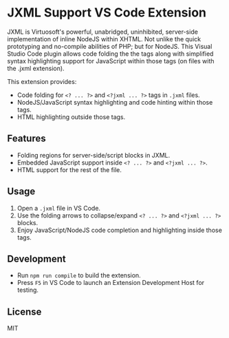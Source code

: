 # JXML Support VS Code Extension
JXML is Virtuosoft's powerful, unabridged, uninhibited, server-side implementation of inline NodeJS within XHTML. Not unlike the quick prototyping and no-compile abilities of PHP; but for NodeJS. This Visual Studio Code plugin allows code folding the the <? and ?> tags along with simplified syntax highlighting support for JavaScript within those tags (on files with the .jxml extension).

This extension provides:
- Code folding for `<? ... ?>` and `<?jxml ... ?>` tags in `.jxml` files.
- NodeJS/JavaScript syntax highlighting and code hinting within those tags.
- HTML highlighting outside those tags.

## Features
- Folding regions for server-side/script blocks in JXML.
- Embedded JavaScript support inside `<? ... ?>` and `<?jxml ... ?>`.
- HTML support for the rest of the file.

## Usage
1. Open a `.jxml` file in VS Code.
2. Use the folding arrows to collapse/expand `<? ... ?>` and `<?jxml ... ?>` blocks.
3. Enjoy JavaScript/NodeJS code completion and highlighting inside those tags.

## Development
- Run `npm run compile` to build the extension.
- Press `F5` in VS Code to launch an Extension Development Host for testing.

## License
MIT
